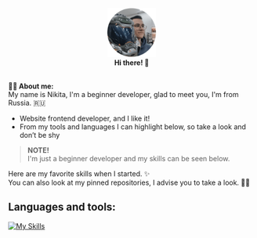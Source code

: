 <div align="center">
  <img src="https://github.com/Maatarashiii/maatarashiii/blob/main/preview.png" width="100"/> <br>
    <b>Hi there! 👋</b> <br>
    <img src="https://komarev.com/ghpvc/?username=maatarashiii&style=flat-square&color=blue" alt=""/>
</div>

**🧑‍💻 About me:** <br>
My name is Nikita, I'm a beginner developer, glad to meet you, I'm from Russia. 🇷🇺
- Website frontend developer, and I like it!
- From my tools and languages ​​I can highlight below, so take a look and don’t be shy

> **NOTE!** <br>
> I'm just a beginner developer and my skills can be seen below.

Here are my favorite skills when I started. ✨ <br>
You can also look at my pinned repositories, I advise you to take a look. 📌👀

## Languages ​​and tools:
[![My Skills](https://skillicons.dev/icons?i=html,css,js,figma,vscode&theme=light)](https://skillicons.dev)
